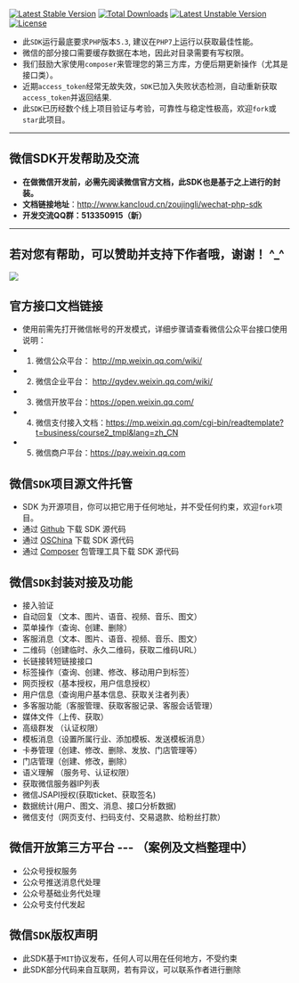 [![Latest Stable Version](https://poser.pugx.org/zoujingli/wechat-php-sdk/v/stable)](https://packagist.org/packages/zoujingli/wechat-php-sdk)
[![Total Downloads](https://poser.pugx.org/zoujingli/wechat-php-sdk/downloads)](https://packagist.org/packages/zoujingli/wechat-php-sdk)
[![Latest Unstable Version](https://poser.pugx.org/zoujingli/wechat-php-sdk/v/unstable)](https://packagist.org/packages/zoujingli/wechat-php-sdk)
[![License](https://poser.pugx.org/zoujingli/wechat-php-sdk/license)](https://packagist.org/packages/zoujingli/wechat-php-sdk)

* 此`SDK`运行最底要求`PHP`版本`5.3`, 建议在`PHP7`上运行以获取最佳性能。
* 微信的部分接口需要缓存数据在本地，因此对目录需要有写权限。
* 我们鼓励大家使用`composer`来管理您的第三方库，方便后期更新操作（尤其是接口类）。
* 近期`access_token`经常无故失效，`SDK`已加入失败状态检测，自动重新获取`access_token`并返回结果.
* 此`SDK`已历经数个线上项目验证与考验，可靠性与稳定性极高，欢迎`fork`或`star`此项目。

---

**微信SDK开发帮助及交流**
--
* **在做微信开发前，必需先阅读微信官方文档，此SDK也是基于之上进行的封装。**
* **文档链接地址**：http://www.kancloud.cn/zoujingli/wechat-php-sdk
* **开发交流QQ群：513350915（新）**

---

**若对您有帮助，可以赞助并支持下作者哦，谢谢！ ^_^**
--
![](https://git.kancloud.cn/repos/zoujingli/wechat-php-sdk/raw/master/image/%E8%B5%9E%E5%8A%A9.png?access-token=49255b63935edafaf42aec9376136528)


**官方接口文档链接**
--
* 使用前需先打开微信帐号的开发模式，详细步骤请查看微信公众平台接口使用说明：  
* 1. 微信公众平台： http://mp.weixin.qq.com/wiki/
* 2. 微信企业平台： http://qydev.weixin.qq.com/wiki/
* 3. 微信开放平台：https://open.weixin.qq.com/
* 4. 微信支付接入文档：https://mp.weixin.qq.com/cgi-bin/readtemplate?t=business/course2_tmpl&lang=zh_CN
* 5. 微信商户平台：https://pay.weixin.qq.com

**微信`SDK`项目源文件托管**
--
* SDK 为开源项目，你可以把它用于任何地址，并不受任何约束，欢迎`fork`项目。
* 通过 [Github](https://github.com/zoujingli/wechat-php-sdk) 下载 SDK 源代码
* 通过 [OSChina](http://git.oschina.net/zoujingli/wechat-php-sdk) 下载 SDK 源代码
* 通过 [Composer](https://getcomposer.org) 包管理工具下载 SDK 源代码

**微信`SDK`封装对接及功能**
--
* 接入验证
* 自动回复（文本、图片、语音、视频、音乐、图文） 
* 菜单操作（查询、创建、删除） 
* 客服消息（文本、图片、语音、视频、音乐、图文）
* 二维码（创建临时、永久二维码，获取二维码URL）
* 长链接转短链接接口 
* 标签操作（查询、创建、修改、移动用户到标签）
* 网页授权（基本授权，用户信息授权） 
* 用户信息（查询用户基本信息、获取关注者列表）
* 多客服功能（客服管理、获取客服记录、客服会话管理） 
* 媒体文件（上传、获取）
* 高级群发 （认证权限）
* 模板消息（设置所属行业、添加模板、发送模板消息） 
* 卡券管理（创建、修改、删除、发放、门店管理等）
* 门店管理（创建、修改，删除）
* 语义理解 （服务号、认证权限）
* 获取微信服务器IP列表 
* 微信JSAPI授权(获取ticket、获取签名) 
* 数据统计(用户、图文、消息、接口分析数据) 
* 微信支付（网页支付、扫码支付、交易退款、给粉丝打款）


**微信开放第三方平台** ---  （案例及文档整理中）
--
* 公众号授权服务
* 公众号推送消息代处理
* 公众号基础业务代处理
* 公众号支付代发起

**微信`SDK`版权声明**
--
* 此SDK基于`MIT`协议发布，任何人可以用在任何地方，不受约束
* 此SDK部分代码来自互联网，若有异议，可以联系作者进行删除

